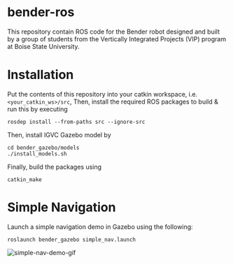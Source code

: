 # bender-ros
This repository contain ROS code for the Bender robot designed and built by a group of students from the Vertically Integrated Projects (VIP) program at Boise State University.

# Installation
Put the contents of this repository into your catkin workspace, i.e.
`<your_catkin_ws>/src`, Then, install the required ROS packages to build & run this by executing
```
rosdep install --from-paths src --ignore-src
```
Then, install IGVC Gazebo model by
```
cd bender_gazebo/models
./install_models.sh
```
Finally, build the packages using
```
catkin_make
```

# Simple Navigation
Launch a simple navigation demo in Gazebo using the following:
```
roslaunch bender_gazebo simple_nav.launch
```
![simple-nav-demo-gif](https://github.com/boisestate-vip/bender-ros/raw/master/media/gifs/first-nav.gif)

